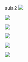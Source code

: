 aula 2
![](
https://media.giphy.com/media/v1.Y2lkPTc5MGI3NjExbGY4Z3ZramtrcnNkcnZxZXptczkzZHhjeGo0YjF4aTE2YjQ4Y2l0cyZlcD12MV9pbnRlcm5hbF9naWZfYnlfaWQmY3Q9Zw/gKHGnB1ml0moQdjhEJ/giphy.gif)

![](https://media.giphy.com/media/v1.Y2lkPTc5MGI3NjExZ2Vnd21zamhkNDc4NnUxeTByMzRxMTIzdWpmYzd5cXp4d2Q5ZmdxNSZlcD12MV9pbnRlcm5hbF9naWZfYnlfaWQmY3Q9Zw/gFW9rRpOkMRBY2KF6s/giphy.gif)


![](https://media.giphy.com/media/v1.Y2lkPTc5MGI3NjExaWJqanAyNXNwZWEybXMzYnI5aWozcWZ1aHZ4eW5teHNqOXc3dnFqdiZlcD12MV9pbnRlcm5hbF9naWZfYnlfaWQmY3Q9Zw/k1Psl92gw7YPSPYFKm/giphy.gif)

![](https://media.giphy.com/media/v1.Y2lkPTc5MGI3NjExNTlnbDM3MHM3MmxxOGNreWV5aDlsdW9iY2dvYWQ4cWRsMmhxaGtxdCZlcD12MV9pbnRlcm5hbF9naWZfYnlfaWQmY3Q9Zw/cYZkY9HeKgofpQnOUl/source.gif)

![](https://media.giphy.com/media/v1.Y2lkPTc5MGI3NjExZmRjNXc4eWZuazN6bzU2eHVyOHk3dzN0aHVsbmoydzc3cGt0ajJ4dyZlcD12MV9pbnRlcm5hbF9naWZfYnlfaWQmY3Q9Zw/10ECejNtM1GyRy/giphy.gif)

![](https://media.giphy.com/media/v1.Y2lkPTc5MGI3NjExMm10aW4zY2l4OGM0dGhscXYwbXRpMnJ4OGJqZGcya282YXljZ3E5biZlcD12MV9pbnRlcm5hbF9naWZfYnlfaWQmY3Q9Zw/P2hdI6VaKlFhxncQG9/giphy.gif)
